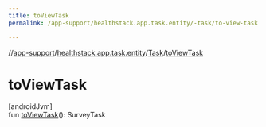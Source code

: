 ```yaml
---
title: toViewTask
permalink: /app-support/healthstack.app.task.entity/-task/to-view-task.html

---
```

//[app-support](../../../index.html)/[healthstack.app.task.entity](../index.html)/[Task](index.html)/[toViewTask](to-view-task.html)



# toViewTask



[androidJvm]\
fun [toViewTask](to-view-task.html)(): SurveyTask




